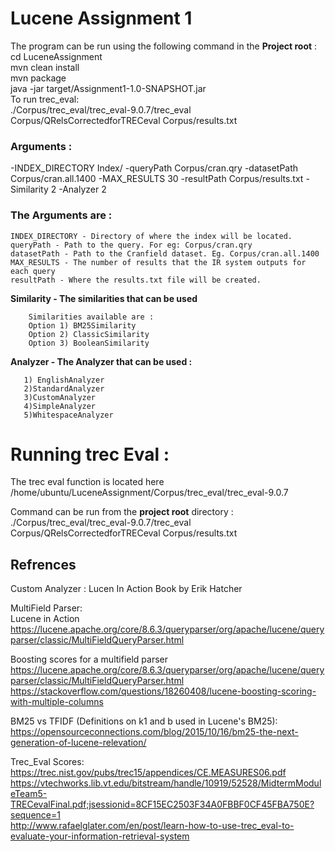 # Lucene Assignment 1 
The program can be run using the following command in the **Project root** :  
cd LuceneAssignment  
mvn clean install   
mvn package   
java -jar target/Assignment1-1.0-SNAPSHOT.jar  
To run trec_eval:  
./Corpus/trec_eval/trec_eval-9.0.7/trec_eval Corpus/QRelsCorrectedforTRECeval Corpus/results.txt


### Arguments : 
-INDEX_DIRECTORY Index/ -queryPath Corpus/cran.qry -datasetPath Corpus/cran.all.1400 -MAX_RESULTS 30  -resultPath Corpus/results.txt -Similarity 2 -Analyzer 2  


### The Arguments are : 
```
INDEX_DIRECTORY - Directory of where the index will be located.   
queryPath - Path to the query. For eg: Corpus/cran.qry  
datasetPath - Path to the Cranfield dataset. Eg. Corpus/cran.all.1400  
MAX_RESULTS - The number of results that the IR system outputs for each query  
resultPath - Where the results.txt file will be created. 
``` 

**Similarity - The similarities that can be used**  

        Similarities available are :  
        Option 1) BM25Similarity  
        Option 2) ClassicSimilarity  
        Option 3) BooleanSimilarity  
                
**Analyzer - The Analyzer that can be used :**  
```
   1) EnglishAnalyzer  
   2)StandardAnalyzer  
   3)CustomAnalyzer  
   4)SimpleAnalyzer  
   5)WhitespaceAnalyzer  
```           
# Running trec Eval : 

The trec eval function is located here /home/ubuntu/LuceneAssignment/Corpus/trec_eval/trec_eval-9.0.7

Command can be run from the **project root** directory :  
./Corpus/trec_eval/trec_eval-9.0.7/trec_eval Corpus/QRelsCorrectedforTRECeval Corpus/results.txt


## Refrences 

Custom Analyzer : Lucen In Action Book by Erik Hatcher


MultiField Parser:  
Lucene in Action 
https://lucene.apache.org/core/8.6.3/queryparser/org/apache/lucene/queryparser/classic/MultiFieldQueryParser.html

Boosting scores for a multifield parser 
https://lucene.apache.org/core/8.6.3/queryparser/org/apache/lucene/queryparser/classic/MultiFieldQueryParser.html
https://stackoverflow.com/questions/18260408/lucene-boosting-scoring-with-multiple-columns

BM25 vs TFIDF (Definitions on k1 and b used in Lucene's BM25):  
https://opensourceconnections.com/blog/2015/10/16/bm25-the-next-generation-of-lucene-relevation/

Trec_Eval Scores:
https://trec.nist.gov/pubs/trec15/appendices/CE.MEASURES06.pdf  
https://vtechworks.lib.vt.edu/bitstream/handle/10919/52528/MidtermModuleTeam5-TRECevalFinal.pdf;jsessionid=8CF15EC2503F34A0FBBF0CF45FBA750E?sequence=1  
http://www.rafaelglater.com/en/post/learn-how-to-use-trec_eval-to-evaluate-your-information-retrieval-system
